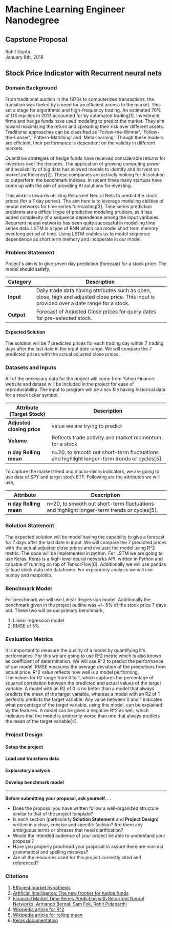# Machine Learning Engineer Nanodegree
## Capstone Proposal
Rohit Gupta  
January 8th, 2018

## Stock Price Indicator with Recurrent neural nets

### Domain Background

From traditional auction in the 1970s to computerized transactions, the transition was fueled by a need for an efficient access to the market. This set a stage for algorithmic and high-frequency trading. An estimated 70% of US equities in 2013 accounted for by automated trading[1]. Investment firms and hedge funds have used modeling to predict the market. They aim toward maximizing the return and spreading their risk over different assets. Traditional approaches can be classified as 'Follow-the-Winner', 'Follow-the-Looser', 'Pattern-Matching' and 'Meta-learning'. Though these models are efficient, their performance is dependent on the validity in different markets.

Quantitive strategies of hedge funds have received considerable returns for investors over the decades. The application of growing computing power and availability of big data has allowed models to identify and harvest on market inefficiency[2].  These companies are actively looking for AI solution to outperform the benchmark indexes. In recent times many startups have come up with the aim of providing AI solutions for investing.

This work is towards utilizing Recurrent Neural Nets to predict the stock prices (for a 7 day period). The aim here is to leverage modeling abilities of neural networks for time series forecasting[3]. Time series prediction problems are a difficult type of predictive modeling problem, as it has added complexity of a sequence dependence among the input varibales. Recurrent neural networks has been quite successful in modelling time series data. LSTM is a type of RNN which can model short term memory over long period of time. Using LSTM enables us to model sequence dependence as short term memory and incoperate in our model.

### Problem Statement
Project's aim is to give seven day prediction (forecast) for a stock price. The model should satisfy,


Category | Description
--- | --- 
**Input** | Daily trade data having attributes such as open, close, high and adjusted close price. This input is provided over a date range for a stock.
**Output** | Forecast of Adjusted Close prices for query dates for pre-selected stock.

#### Expected Solution
The solution will be 7 predicted prices for each trading day within 7 trading days after the last date in the input date range. We will compare the 7 predicted prices with the actual adjusted close prices.

### Datasets and Inputs
All of the necessary data for the project will come from Yahoo Finance website and datase will be included in the project for ease of reproducability. The input to program will be a scv file having historical data for a stock ticker symbol.

Attribute (**Target Stock**) | Description
--- | --- 
**Adjusted closing price** | value we are trying to predict
**Volume** | Reflects trade activity and market momentum for a stock
**n day Rolling mean** |  n=20, to smooth out short-term fluctuations and highlight longer-term trends or cycles[5]. 

To capture the market trend and macro-micro indicators, we are going to use data of SPY and target stock ETF. Following are the attributes we will use,

Attribute | Description
--- | --- 
**n day Rolling mean** |  n=20, to smooth out short-term fluctuations and highlight longer-term trends or cycles[5]. 

### Solution Statement
The expected solution will be model having the capability to give a forecast for 7 days after the last date in input. We will compare the 7 predicted prices with the actual adjusted close prices and evaluate the model using R^2 metric. The code will be implemented in python. For LSTM we are going to use Keras. Keras is a high-level neural networks API, written in Python and capable of running on top of TensorFlow[6]. Additionally we will use pandas to load stock data into dataframe. For exploratory analysis we will use numpy and matplotlib.

### Benchmark Model
For benchmark we will use Linear Regression model. Additionally the benchmark given in the project outline was +/- 5% of the stock price 7 days out. These two will be our primary benchmark,
1. Linear regression model
2. RMSE of 5%

### Evaluation Metrics
It is important to measure the quality of a model by quantifying it's performance. For this we are going to use R^2 metric which is also known as coefficient of determination. We will use R^2 to predict the performance of our model. RMSE measures the average deviation of the predictions from actual price. R^2 value reflects how well is a model performing.  
The values for R2 range from 0 to 1, which captures the percentage of squared correlation between the predicted and actual values of the target variable. A model with an R2 of 0 is no better than a model that always predicts the mean of the target variable, whereas a model with an R2 of 1 perfectly predicts the target variable. Any value between 0 and 1 indicates what percentage of the target variable, using this model, can be explained by the features. A model can be given a negative R^2 as well, which indicates that the model is arbitrarily worse than one that always predicts the mean of the target variable[4].


### Project Design
#### Setup the project
#### Load and transform data
#### Exploratory analysis
#### Develop benchmark model

-----------

**Before submitting your proposal, ask yourself. . .**

- Does the proposal you have written follow a well-organized structure similar to that of the project template?
- Is each section (particularly **Solution Statement** and **Project Design**) written in a clear, concise and specific fashion? Are there any ambiguous terms or phrases that need clarification?
- Would the intended audience of your project be able to understand your proposal?
- Have you properly proofread your proposal to assure there are minimal grammatical and spelling mistakes?
- Are all the resources used for this project correctly cited and referenced?

### Citations
1. [Efficient market hypothesis](https://en.wikipedia.org/wiki/Stock_market_prediction)
2. [Artificial Intelligence: The new frontier for hedge funds ](http://www.eurekahedge.com/Research/News/1614/Artificial-Intelligence-AI-Hedge-Fund-Index-Strategy-Profile)
3. [Financial Market Time Series Prediction with Recurrent Neural
Networks, Armando Bernal, Sam Fok, Rohit Pidaparthi](http://cs229.stanford.edu/proj2012/BernalFokPidaparthi-FinancialMarketTimeSeriesPredictionwithRecurrentNeural.pdf)
4. [Wikipedia article for R^2](https://en.wikipedia.org/wiki/Coefficient_of_determination )
5. [Wikipedia article for rolling mean](https://en.wikipedia.org/wiki/Moving_average)
6. [Keras documentation](https://keras.io/)